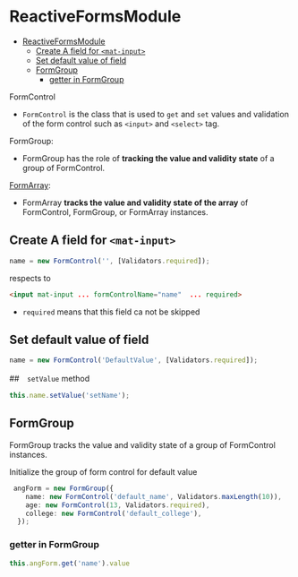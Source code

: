 # ReactiveFormsModule

- [ReactiveFormsModule](#reactiveformsmodule)
  - [Create A field for `<mat-input>`](#create-a-field-for-mat-input)
  - [Set default value of field](#set-default-value-of-field)
  - [FormGroup](#formgroup)
    - [getter in FormGroup](#getter-in-formgroup)

FormControl
- `FormControl` is the class that is used to `get` and `set` values and validation of the form control such as `<input>` and `<select>` tag.

FormGroup:
- FormGroup has the role of **tracking the value and validity state** of a group of FormControl.

[FormArray](https://appdividend.com/2019/12/16/angular-form-control-example/):
- FormArray **tracks the value and validity state of the array** of FormControl, FormGroup, or FormArray instances.

## Create A field for `<mat-input>`

```typescript
name = new FormControl('', [Validators.required]);
```
respects to  
```html
<input mat-input ... formControlName="name"  ... required>
```
- `required` means that this field ca not be skipped

## Set default value of field

```typescript
name = new FormControl('DefaultValue', [Validators.required]);
```

##　`setValue` method 

```typescript
this.name.setValue('setName'); 
```

## FormGroup

FormGroup tracks the value and validity state of a group of FormControl instances.

Initialize the group of form control for default value
```typescript
 angForm = new FormGroup({
    name: new FormControl('default_name', Validators.maxLength(10)),
    age: new FormControl(13, Validators.required),
    college: new FormControl('default_college'),
  });
```

### getter in FormGroup

```typescript
this.angForm.get('name').value
```


